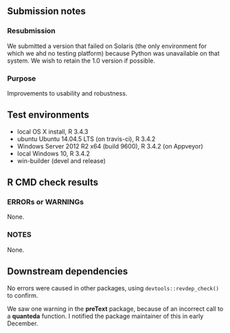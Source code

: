 ## Submission notes

### Resubmission

We submitted a version that failed on Solaris (the only environment for which we ahd no testing platform) because Python was unavailable on that system.  We wish to retain the 1.0 version if possible.

### Purpose

Improvements to usability and robustness.

## Test environments

* local OS X install, R 3.4.3
* ubuntu Ubuntu 14.04.5 LTS (on travis-ci), R 3.4.2
* Windows Server 2012 R2 x64 (build 9600), R 3.4.2 (on Appveyor)
* local Windows 10, R 3.4.2
* win-builder (devel and release)

## R CMD check results

### ERRORs or WARNINGs

None.

### NOTES

None.

## Downstream dependencies

No errors were caused in other packages, using `devtools::revdep_check()` to confirm.

We saw one warning in the **preText** package, because of an incorrect call to a **quanteda** function.  I notified the package maintainer of this in early December.


